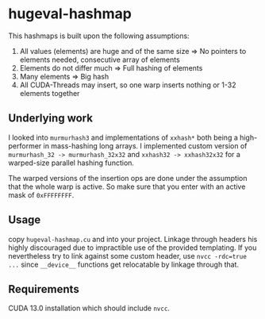# hugeval-hashmap

This hashmaps is built upon the following assumptions:
1. All values (elements) are huge and of the same size => No pointers to elements needed, consecutive array of elements
2. Elements do not differ much => Full hashing of elements
3. Many elements => Big hash
4. All CUDA-Threads may insert, so one warp inserts nothing or 1-32 elements together

## Underlying work

I looked into `murmurhash3` and implementations of `xxhash*` both being a high-performer in mass-hashing long arrays.
I implemented custom version of `murmurhash_32 -> murmurhash_32x32` and `xxhash32 -> xxhash32x32` for a warped-size parallel hashing function.

The warped versions of the insertion ops are done under the assumption that the whole warp is active. 
So make sure that you enter with an active mask of `0xFFFFFFFF`.

## Usage

copy `hugeval-hashmap.cu` and into your project.
Linkage through headers his highly discouraged due to impractible use of the provided templating.
If you nevertheless try to link against some custom header, use `nvcc -rdc=true ...` since `__device__` functions get relocatable by linkage through that.

## Requirements

CUDA 13.0 installation which should include `nvcc`.
